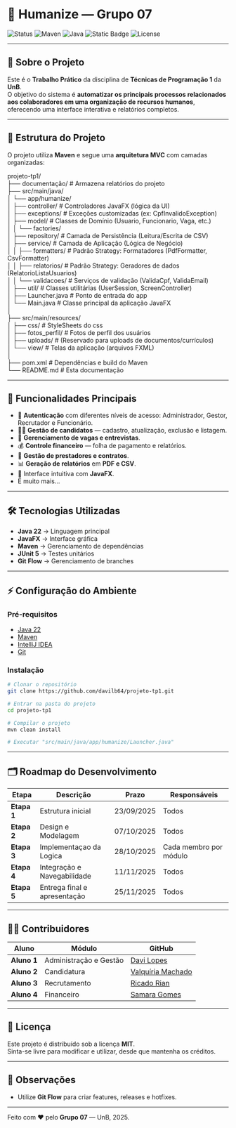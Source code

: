 
# 🏢 Humanize — Grupo 07

![Status](https://img.shields.io/badge/status-em%20desenvolvimento-yellow)
![Maven](https://img.shields.io/badge/build-Maven-blue)
![Java](https://img.shields.io/badge/java-22-red)
![Static Badge](https://img.shields.io/badge/UI-JavaFX-blue)
![License](https://img.shields.io/badge/license-MIT-green)

---

## 📌 Sobre o Projeto
Este é o **Trabalho Prático** da disciplina de **Técnicas de Programação 1** da **UnB**.  
O objetivo do sistema é **automatizar os principais processos relacionados aos colaboradores em uma organização de recursos humanos**, oferecendo uma interface interativa e relatórios completos.

---

## 📂 Estrutura do Projeto
O projeto utiliza **Maven** e segue uma **arquitetura MVC** com camadas organizadas:

projeto-tp1/
<br>├── documentação/          # Armazena relatórios do projeto
<br>├── src/main/java/
<br>│   └── app/humanize/
<br>│       ├── controller/    # Controladores JavaFX (lógica da UI)
<br>│       ├── exceptions/    # Exceções customizadas (ex: CpfInvalidoException)
<br>│       ├── model/         # Classes de Domínio (Usuario, Funcionario, Vaga, etc.)
<br>│       │   └── factories/ 
<br>│       ├── repository/    # Camada de Persistência (Leitura/Escrita de CSV)
<br>│       ├── service/       # Camada de Aplicação (Lógica de Negócio)
<br>│       │   ├── formatters/  # Padrão Strategy: Formatadores (PdfFormatter, CsvFormatter)
<br>│       │   ├── relatorios/  # Padrão Strategy: Geradores de dados (RelatorioListaUsuarios)
<br>│       │   └── validacoes/  # Serviços de validação (ValidaCpf, ValidaEmail)
<br>│       ├── util/          # Classes utilitárias (UserSession, ScreenController)
<br>│       ├── Launcher.java  # Ponto de entrada do app
<br>│       └── Main.java      # Classe principal da aplicação JavaFX
<br>│
<br>├── src/main/resources/
<br>│   ├── css/             # StyleSheets do css
<br>│   ├── fotos_perfil/    # Fotos de perfil dos usuários
<br>│   ├── uploads/         # (Reservado para uploads de documentos/currículos)
<br>│   └── view/            # Telas da aplicação (arquivos FXML)
<br>│
<br>├── pom.xml                # Dependências e build do Maven
<br>└── README.md              # Esta documentação

---

## 🚀 Funcionalidades Principais
- 🔐 **Autenticação** com diferentes níveis de acesso: Administrador, Gestor, Recrutador e Funcionário.
- 👨‍💼 **Gestão de candidatos** — cadastro, atualização, exclusão e listagem.
- 📝 **Gerenciamento de vagas e entrevistas**.
- 💰 **Controle financeiro** — folha de pagamento e relatórios.
- 🧾 **Gestão de prestadores e contratos**.
- 📊 **Geração de relatórios** em **PDF e CSV**.
- 🎨 Interface intuitiva com **JavaFX**.
- E muito mais...

---

## 🛠️ Tecnologias Utilizadas
- **Java 22** → Linguagem principal
- **JavaFX** → Interface gráfica
- **Maven** → Gerenciamento de dependências
- **JUnit 5** → Testes unitários
- **Git Flow** → Gerenciamento de branches

---

## ⚡ Configuração do Ambiente
### **Pré-requisitos**
- [Java 22](https://jdk.java.net/)
- [Maven](https://maven.apache.org/)
- [IntelliJ IDEA](https://www.jetbrains.com/idea/)
- [Git](https://git-scm.com/)

### **Instalação**
```bash
# Clonar o repositório
git clone https://github.com/davilb64/projeto-tp1.git

# Entrar na pasta do projeto
cd projeto-tp1

# Compilar o projeto
mvn clean install

# Executar "src/main/java/app/humanize/Launcher.java"
```

---

## 🗂️ Roadmap do Desenvolvimento
| **Etapa**   | **Descrição**                | **Prazo**  | **Responsáveis**       |
|-------------|------------------------------|------------|------------------------|
| **Etapa 1** | Estrutura inicial            | 23/09/2025 | Todos                  |
| **Etapa 2** | Design e Modelagem           | 07/10/2025 | Todos                  |
| **Etapa 3** | Implementaçao da Logica      | 28/10/2025 | Cada membro por módulo |
| **Etapa 4** | Integração e Navegabilidade  | 11/11/2025 | Todos                  |
| **Etapa 5** | Entrega final e apresentação | 25/11/2025 | Todos                  |

---

## 🧑‍💻 Contribuidores
| Aluno | Módulo | GitHub |
|--------|-------------------------------|-------------------------|
| **Aluno 1** | Administração e Gestão | [Davi Lopes](https://github.com/davilb64) |
| **Aluno 2** | Candidatura    | [Valquíria Machado](https://github.com/valquiria11) |
| **Aluno 3** | Recrutamento | [Ricado Rian](https://github.com/RianRSM) |
| **Aluno 4** | Financeiro | [Samara Gomes](https://github.com/samaragomess) |


---

## 📜 Licença
Este projeto é distribuído sob a licença **MIT**.  
Sinta-se livre para modificar e utilizar, desde que mantenha os créditos.

---

## 🌟 Observações
- Utilize **Git Flow** para criar features, releases e hotfixes.

---
Feito com ❤️ pelo **Grupo 07** — UnB, 2025.
